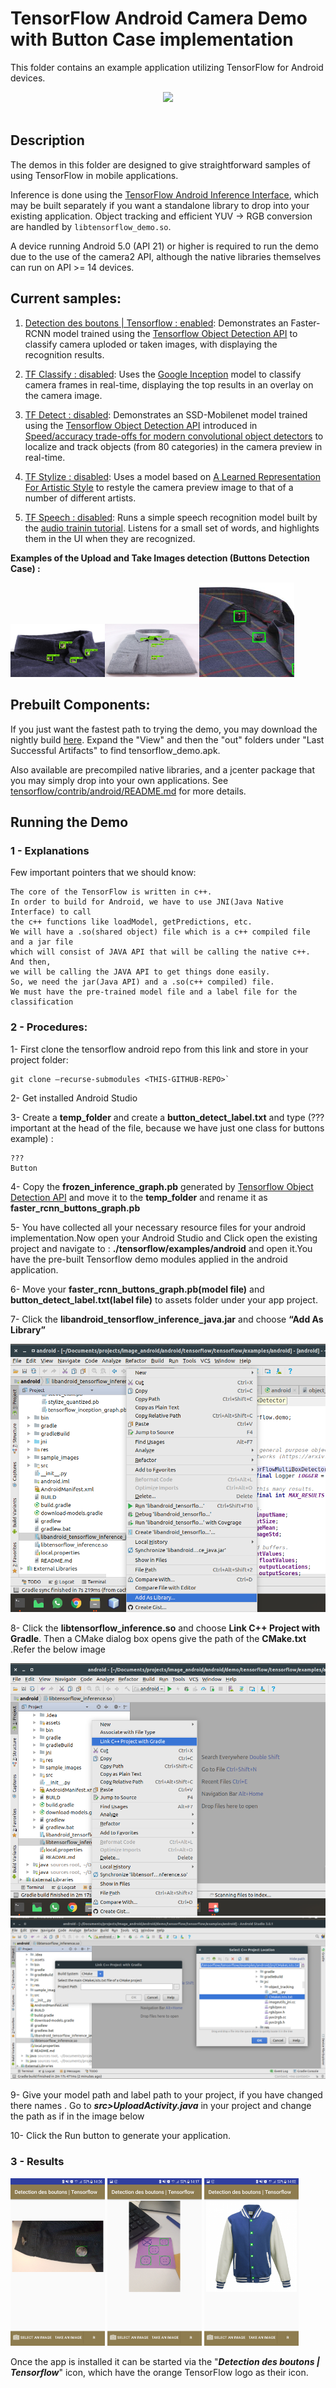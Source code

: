 # TensorFlow Android Camera Demo with Button Case implementation

This folder contains an example application utilizing TensorFlow for Android
devices.

<div align="center">
  <img src="https://www.tensorflow.org/images/tf_logo_transp.png"><br><br>
</div>

## Description

The demos in this folder are designed to give straightforward samples of using
TensorFlow in mobile applications.

Inference is done using the [TensorFlow Android Inference
Interface](../../../tensorflow/contrib/android), which may be built separately
if you want a standalone library to drop into your existing application. Object
tracking and efficient YUV -> RGB conversion are handled by
`libtensorflow_demo.so`.

A device running Android 5.0 (API 21) or higher is required to run the demo due
to the use of the camera2 API, although the native libraries themselves can run
on API >= 14 devices.

## Current samples:

1. [Detection des boutons | Tensorflow : enabled](https://github.com/tensorflow/tensorflow/blob/master/tensorflow/examples/android/src/org/tensorflow/demo/ClassifierActivity.java):
        Demonstrates an Faster-RCNN model trained using the
        [Tensorflow Object Detection API](https://gitlab-lyon.sqli.com/ebmourabit/visual-recognition-server-control-ionic-back) to classify camera uploded or taken images, with displaying the recognition results.

2. [TF Classify : disabled](https://github.com/tensorflow/tensorflow/blob/master/tensorflow/examples/android/src/org/tensorflow/demo/ClassifierActivity.java):
        Uses the [Google Inception](https://arxiv.org/abs/1409.4842)
        model to classify camera frames in real-time, displaying the top results
        in an overlay on the camera image.
3. [TF Detect : disabled](https://github.com/tensorflow/tensorflow/blob/master/tensorflow/examples/android/src/org/tensorflow/demo/DetectorActivity.java):
        Demonstrates an SSD-Mobilenet model trained using the
        [Tensorflow Object Detection API](https://github.com/tensorflow/models/tree/master/research/object_detection/)
        introduced in [Speed/accuracy trade-offs for modern convolutional object detectors](https://arxiv.org/abs/1611.10012) to
        localize and track objects (from 80 categories) in the camera preview
        in real-time.
4. [TF Stylize : disabled](https://github.com/tensorflow/tensorflow/blob/master/tensorflow/examples/android/src/org/tensorflow/demo/StylizeActivity.java):
        Uses a model based on [A Learned Representation For Artistic Style](https://arxiv.org/abs/1610.07629) to restyle the camera preview
        image to that of a number of different artists.
5.  [TF Speech : disabled](https://github.com/tensorflow/tensorflow/blob/master/tensorflow/examples/android/src/org/tensorflow/demo/SpeechActivity.java):
    Runs a simple speech recognition model built by the [audio trainin tutorial](https://www.tensorflow.org/versions/master/tutorials/audio_recognition). Listens
    for a small set of words, and highlights them in the UI when they are
    recognized.
        

**Examples of the Upload and Take Images detection (Buttons Detection Case) :**  
       
<img src="screenshots/screenshot1.jpg" width="30%"><img src="screenshots/screenshot2.jpg" width="30%"><img src="screenshots/screenshot3.jpg" width="30%">

## Prebuilt Components:

If you just want the fastest path to trying the demo, you may download the
nightly build
[here](https://ci.tensorflow.org/view/Nightly/job/nightly-android/). Expand the
"View" and then the "out" folders under "Last Successful Artifacts" to find
tensorflow_demo.apk.

Also available are precompiled native libraries, and a jcenter package that you
may simply drop into your own applications. See
[tensorflow/contrib/android/README.md](../../../tensorflow/contrib/android/README.md)
for more details.

## Running the Demo

### 1 - Explanations

Few important pointers that we should know:

    The core of the TensorFlow is written in c++.
    In order to build for Android, we have to use JNI(Java Native Interface) to call 
    the c++ functions like loadModel, getPredictions, etc.
    We will have a .so(shared object) file which is a c++ compiled file and a jar file
    which will consist of JAVA API that will be calling the native c++. And then, 
    we will be calling the JAVA API to get things done easily.
    So, we need the jar(Java API) and a .so(c++ compiled) file.
    We must have the pre-trained model file and a label file for the classification

### 2 - Procedures:

   1- First clone the tensorflow android repo from this link and store in your project folder:

    git clone –recurse-submodules <THIS-GITHUB-REPO>`

   2- Get installed Android Studio

   3- Create a **temp_folder** and create a **button_detect_label.txt** and type (??? important at the head of the file, 
      because we have just one class for buttons example) :
      
    ???
    Button

   4- Copy the **frozen_inference_graph.pb** generated by [Tensorflow Object Detection API](https://gitlab-lyon.sqli.com/ebmourabit/visual-recognition-server-control-ionic-back)
      and move it to the **temp_folder** and rename it as **faster_rcnn_buttons_graph.pb**
 
   5- You have collected all your necessary resource files for your android implementation.Now open your Android Studio 
      and Click open the existing project and navigate to : **./tensorflow/examples/android** and open it.You have 
      the pre-built Tensorflow demo modules applied in the android application.
      
   6-  Move your **faster_rcnn_buttons_graph.pb(model file)** and **button_detect_label.txt(label file)** to assets folder under your app project.
   
   7- Click the **libandroid_tensorflow_inference_java.jar** and choose **“Add As Library”**
   
   ![](screenshots/android1.png)
      
   8- Click the **libtensorflow_inference.so** and choose **Link C++ Project with Gradle**. Then a CMake dialog box opens give 
      the path of the **CMake.txt** .Refer the below image
   
   ![](screenshots/android2.png)
   ![](screenshots/android3.png)
      
   9- Give your model path and label path to your project, if you have changed there names .
      Go to ***src>UploadActivity.java*** in your project and change the path as if in the image below
      
   10- Click the Run button to generate your application.


### 3 - Results

<img src="screenshots/screenshot4.png" width="30%"/> <img src="screenshots/screenshot5.png" width="30%"/> <img src="screenshots/screenshot6.png" width="30%"/>

Once the app is installed it can be started via the "***Detection des boutons | Tensorflow***" icon, which have the orange TensorFlow logo as
their icon.


